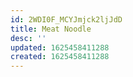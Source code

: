 ```yaml
---
id: 2WDI0F_MCYJmjck2ljJdD
title: Meat Noodle
desc: ''
updated: 1625458411288
created: 1625458411288
---
```


